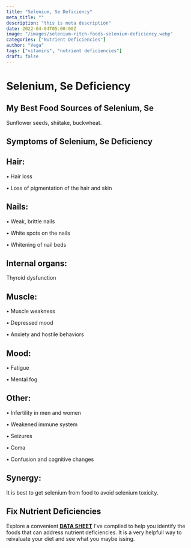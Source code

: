 ```yaml
---
title: "Selenium, Se Deficiency"
meta_title: ""
description: "this is meta description"
date: 2022-04-04T05:00:00Z
image: "/images/selenium-ritch-foods-selenium-deficiency.webp"
categories: ["Nutrient Deficiencies"]
author: "Vega"
tags: ["vitamins", "nutrient deficiencies"]
draft: false
---
```

<h1>Selenium, Se Deficiency</h1>
<h2>My Best Food Sources of Selenium, Se</h2>
<p>Sunflower seeds, shiitake, buckwheat.</p>
<h2>Symptoms of Selenium, Se  Deficiency</h2>
<h2>Hair:</h2><p>&bull; Hair loss</p><p>&bull; Loss of pigmentation of the hair and skin</p>
<h2>Nails:</h2><p>&bull; Weak, brittle nails</p><p>&bull; White spots on the nails</p><p>&bull; Whitening of nail beds</p>
<h2>Internal organs:</h2><p>Thyroid dysfunction</p>
<h2>Muscle:</h2><p>&bull; Muscle weakness</p><p>&bull; Depressed mood</p><p>&bull; Anxiety and hostile behaviors</p>
<h2>Mood:</h2><p>&bull; Fatigue</p><p>&bull; Mental fog</p>
<h2>Other:</h2><p>&bull; Infertility in men and women</p><p>&bull; Weakened immune system</p> <p>&bull; Seizures</p><p>&bull; Coma</p><p>&bull; Confusion and cognitive changes</p>
<h2>Synergy:</h2><p>It is best to get selenium from food to avoid selenium toxicity.</p>
<h2>Fix Nutrient Deficiencies</h2><p>Explore a convenient <a title="fix nutritional deficiencies with a data sheet" href="../nutrients-in-healthy-foods.html"><b>DATA SHEET</b></a> I've compiled to help you identify the foods that can address nutrient deficiencies. It is a very helpfull way to reivaluate your diet and see what you maybe issing.</p>
